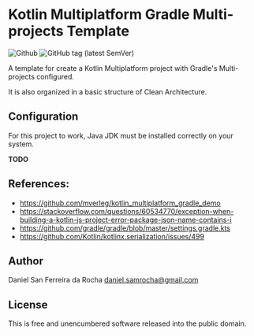 # Kotlin Multiplatform Gradle Multi-projects Template

![Github](https://img.shields.io/github/license/danielsanfr/kotlin-mpp-gradle-mp-template?logo=open-source-initiative&logoColor=white) ![GitHub tag (latest SemVer)](https://img.shields.io/github/v/tag/danielsanfr/kotlin-mpp-gradle-mp-template?sort=semver)

A template for create a Kotlin Multiplatform project with Gradle's Multi-projects configured.

It is also organized in a basic structure of Clean Architecture.

## Configuration

For this project to work, Java JDK must be installed correctly on your system.

**TODO**

## References:

* https://github.com/mverleg/kotlin_multiplatform_gradle_demo
* https://stackoverflow.com/questions/60534770/exception-when-building-a-kotlin-js-project-error-package-json-name-contains-i
* https://github.com/gradle/gradle/blob/master/settings.gradle.kts
* https://github.com/Kotlin/kotlinx.serialization/issues/499

## Author

Daniel San Ferreira da Rocha <daniel.samrocha@gmail.com>

## License

This is free and unencumbered software released into the public domain.

